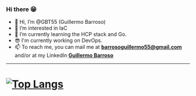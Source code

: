 ### Hi there 😁
<!--
**GBT55/GBT55** is a ✨ _special_ ✨ repository because its `README.md` (this file) appears on your GitHub profile.

Here are some ideas to get you started:
-->

- 👋 Hi, I’m @GBT55 (Guillermo Barroso) 
- 👀 I’m interested in IaC
- 🌱 I’m currently learning the HCP stack and Go.
- 😎 I'm currently working on DevOps.
- 📫 To reach me, you can mail me at **barrosoguillermo55@gmail.com** and/or at my LinkedIn **[Guillermo Barroso](https://www.linkedin.com/in/guillermobarroso/)**

---

# [![Top Langs](https://github-readme-stats-git-masterrstaa-rickstaa.vercel.app/api/top-langs/?username=GBT55)](https://github.com/anuraghazra/github-readme-stats)
